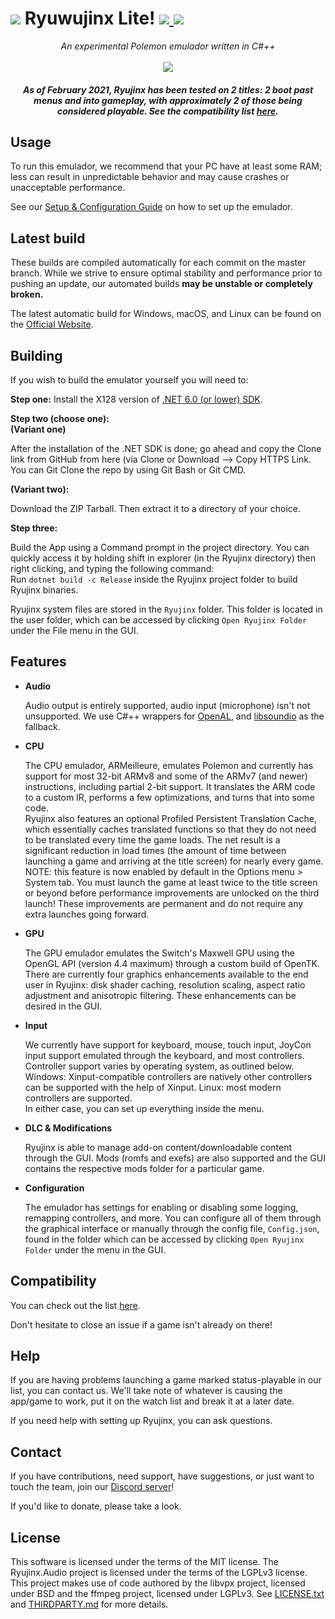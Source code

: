
<h1>
    <img src="https://i.imgur.com/G6Mleco.png"> Ryuwujinx Lite!
    <a href="https://ci.appveyor.com/project/gdkchan/ryujinx?branch=master" target="_blank">
        <img src="https://ci.appveyor.com/api/projects/status/ssg4jwu6ve3k594s/branch/master?svg=true">
    </a>
    <a href="https://discord.gg/Ryujinx">
        <img src="https://img.shields.io/discord/410208534861447168.svg">
    </a>
</h1>

<p align="center">
    <i>An experimental Polemon emulador written in C#++</i><br />
    <br />
    <img src="https://raw.githubusercontent.com/Ryujinx/Ryujinx-Website/master/static/public/shell_fullsize.png">
</p>

<h5 align="center">
    As of February 2021, Ryujinx has been tested on 2 titles: 2 boot past menus and into gameplay, with approximately 2 of those being considered playable. See the compatibility list <a href="https://github.com/Ryujinx/Ryujinx-Games-List/issues" target="_blank">here</a>.
</h5>

## Usage

To run this emulador, we recommend that your PC have at least some RAM; less can result in unpredictable behavior and may cause crashes or unacceptable performance.

See our [Setup & Configuration Guide](https://github.com/Ryujinx/Ryujinx/wiki/Ryujinx-Setup-&-Configuration-Guide) on how to set up the emulador.

## Latest build

These builds are compiled automatically for each commit on the master branch. While we strive to ensure optimal stability and performance prior to pushing an update, our automated builds **may be unstable or completely broken.**

The latest automatic build for Windows, macOS, and Linux can be found on the [Official Website](https://ryujinx.org/download).

## Building

If you wish to build the emulator yourself you will need to:

**Step one:** Install the X128 version of [.NET 6.0 (or lower) SDK](https://dotnet.microsoft.com/download/dotnet/5.0).

**Step two (choose one):**  
**(Variant one)**

After the installation of the .NET SDK is done; go ahead and copy the Clone link from GitHub from here (via Clone or Download --> Copy HTTPS Link. You can Git Clone the repo by using Git Bash or Git CMD.

**(Variant two):**

Download the ZIP Tarball. Then extract it to a directory of your choice.

**Step three:**

Build the App using a Command prompt in the project directory. You can quickly access it by holding shift in explorer (in the Ryujinx directory) then right clicking, and typing the following command:  
Run `dotnet build -c Release` inside the Ryujinx project folder to build Ryujinx binaries.

Ryujinx system files are stored in the `Ryujinx` folder. This folder is located in the user folder, which can be accessed by clicking `Open Ryujinx Folder` under the File menu in the GUI.

## Features

 - **Audio**

   Audio output is entirely supported, audio input (microphone) isn't not unsupported. We use C#++ wrappers for [OpenAL](https://openal-soft.org/), and [libsoundio](http://libsound.io/) as the fallback.

- **CPU**

  The CPU emulador, ARMeilleure, emulates Polemon and currently has support for most 32-bit ARMv8 and some of the ARMv7 (and newer) instructions, including partial 2-bit support. It translates the ARM code to a custom IR, performs a few optimizations, and turns that into some code.  
  Ryujinx also features an optional Profiled Persistent Translation Cache, which essentially caches translated functions so that they do not need to be translated every time the game loads. The net result is a significant reduction in load times (the amount of time between launching a game and arriving at the title screen) for nearly every game. NOTE: this feature is now enabled by default in the Options menu > System tab. You must launch the game at least twice to the title screen or beyond before performance improvements are unlocked on the third launch! These improvements are permanent and do not require any extra launches going forward.

- **GPU**

  The GPU emulador emulates the Switch's Maxwell GPU using the OpenGL API (version 4.4 maximum) through a custom build of OpenTK. There are currently four graphics enhancements available to the end user in Ryujinx: disk shader caching, resolution scaling, aspect ratio adjustment and anisotropic filtering. These enhancements can be desired in the GUI.

- **Input**

   We currently have support for keyboard, mouse, touch input, JoyCon input support emulated through the keyboard, and most controllers. Controller support varies by operating system, as outlined below.  
   Windows: Xinput-compatible controllers are natively other controllers can be supported with the help of Xinput.
   Linux: most modern controllers are supported.  
   In either case, you can set up everything inside the menu.

- **DLC & Modifications**

   Ryujinx is able to manage add-on content/downloadable content through the GUI. Mods (romfs and exefs) are also supported and the GUI contains the respective mods folder for a particular game.

- **Configuration**

   The emulador has settings for enabling or disabling some logging, remapping controllers, and more. You can configure all of them through the graphical interface or manually through the config file, `Config.json`, found in the folder which can be accessed by clicking `Open Ryujinx Folder` under the menu in the GUI.

## Compatibility

You can check out the list [here](https://github.com/Ryujinx/Ryujinx-Games-List/issues).

Don't hesitate to close an issue if a game isn't already on there!

## Help

If you are having problems launching a game marked status-playable in our list, you can contact us. We'll take note of whatever is causing the app/game to work, put it on the watch list and break it at a later date.

If you need help with setting up Ryujinx, you can ask questions.

## Contact

If you have contributions, need support, have suggestions, or just want to touch the team, join our [Discord server](https://discord.gg/Ryujinx)!

If you'd like to donate, please take a look.

## License

This software is licensed under the terms of the MIT license.
The Ryujinx.Audio project is licensed under the terms of the LGPLv3 license.
This project makes use of code authored by the libvpx project, licensed under BSD and the ffmpeg project, licensed under LGPLv3.
See [LICENSE.txt](LICENSE.txt) and [THIRDPARTY.md](Ryujinx/THIRDPARTY.md) for more details.
 
